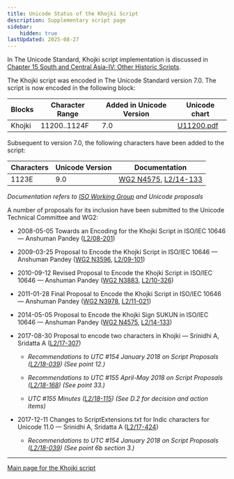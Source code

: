 ```yaml
---
title: Unicode Status of the Khojki Script
description: Supplementary script page
sidebar:
    hidden: true
lastUpdated: 2025-08-27
---
```


In The Unicode Standard, Khojki script implementation is discussed in [Chapter 15 South and Central Asia-IV: Other Historic Scripts](http://www.unicode.org/versions/latest/ch15.pdf).

The Khojki script was encoded in The Unicode Standard version 7.0. The script is now encoded in the following block:

| Blocks | Character Range | Added in Unicode Version | Unicode chart |
| ------ | --------------- | ------------------------ | ------------- |
| Khojki  | 11200..1124F | 7.0 | [U11200.pdf](http://www.unicode.org/charts/PDF/U11200.pdf) |

Subsequent to version 7.0, the following characters have been added to the script:

| Characters | Unicode Version | Documentation |
| ---------- | --------------- | ------------- |
| 1123E |  9.0  | [WG2 N4575](https://www.unicode.org/wg2/docs/n4575.pdf), [L2/14-133](http://www.unicode.org/cgi-bin/GetMatchingDocs.pl?L2/14-133) |

_Documentation refers to [ISO Working Group](https://www.unicode.org/wg2/) and Unicode proposals_

A number of proposals for its inclusion have been submitted to the Unicode Technical Committee and WG2:

- 2008-05-05 Towards an Encoding for the Khojki Script in ISO/IEC 10646 — Anshuman Pandey ([L2/08-201](http://www.unicode.org/cgi-bin/GetMatchingDocs.pl?L2/08-201))

- 2009-03-25 Proposal to Encode the Khojki Script in ISO/IEC 10646 — Anshuman Pandey ([WG2 N3596](https://www.unicode.org/wg2/docs/n3596.pdf), [L2/09-101](http://www.unicode.org/cgi-bin/GetMatchingDocs.pl?L2/09-101))

- 2010-09-12 Revised Proposal to Encode the Khojki Script in ISO/IEC 10646 — Anshuman Pandey ([WG2 N3883](https://www.unicode.org/wg2/docs/n3883.pdf), [L2/10-326](http://www.unicode.org/cgi-bin/GetMatchingDocs.pl?L2/10-326))

- 2011-01-28 Final Proposal to Encode the Khojki Script in ISO/IEC 10646 — Anshuman Pandey ([WG2 N3978](https://www.unicode.org/wg2/docs/n3978.pdf), [L2/11-021](http://www.unicode.org/cgi-bin/GetMatchingDocs.pl?L2/11-021))

- 2014-05-05 Proposal to Encode the Khojki Sign SUKUN in ISO/IEC 10646 — Anshuman Pandey ([WG2 N4575](https://www.unicode.org/wg2/docs/n4575.pdf), [L2/14-133](http://www.unicode.org/cgi-bin/GetMatchingDocs.pl?L2/14-133))

- 2017-08-30 Proposal to encode two characters in Khojki — Srinidhi A, Sridatta A ([L2/17-307](http://www.unicode.org/cgi-bin/GetMatchingDocs.pl?L2/17-307))

  - _Recommendations to UTC #154 January 2018 on Script Proposals ([L2/18-039](http://www.unicode.org/L2/L2018/18039-script-adhoc-rec.pdf)) (See point 12.)_

  - _Recommendations to UTC #155 April-May 2018 on Script Proposals ([L2/18-168](http://www.unicode.org/L2/L2018/18168-script-rec.pdf)) (See point 33.)_

  - _UTC #155 Minutes ([L2/18-115](http://www.unicode.org/L2/L2018/18115.htm)) (See D.2 for decision and action items)_

- 2017-12-11 Changes to ScriptExtensions.txt for Indic characters for Unicode 11.0 — Srinidhi A, Sridatta A ([L2/17-424](http://www.unicode.org/cgi-bin/GetMatchingDocs.pl?L2/17-424))

  - _Recommendations to UTC #154 January 2018 on Script Proposals ([L2/18-039](http://www.unicode.org/L2/L2018/18039-script-adhoc-rec.pdf)) (See point 6b section 3.)_



<hr>

[Main page for the Khojki script](/scrlang/script-khoj)

